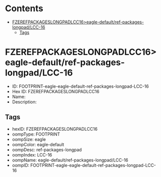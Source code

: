 



Contents
========

* [FZEREFPACKAGESLONGPADLCC16>eagle-default/ref-packages-longpad/LCC-16](#fzerefpackageslongpadlcc16eagle-defaultref-packages-longpadlcc-16)
	* [Tags](#tags)

# FZEREFPACKAGESLONGPADLCC16>eagle-default/ref-packages-longpad/LCC-16

- ID: FOOTPRINT-eagle-eagle-default-ref-packages-longpad-LCC-16
- Hex ID: FZEREFPACKAGESLONGPADLCC16
- Name: 
- Description: 

## Tags

- hexID: FZEREFPACKAGESLONGPADLCC16
- oompType: FOOTPRINT
- oompSize: eagle
- oompColor: eagle-default
- oompDesc: ref-packages-longpad
- oompIndex: LCC-16
- oompName: eagle-default/ref-packages-longpad/LCC-16
- oompID: FOOTPRINT-eagle-eagle-default-ref-packages-longpad-LCC-16
